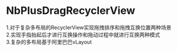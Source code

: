 # NbPlusDragRecyclerView
1.对于复杂多布局的RecyclerView实现拖拽排序和拖拽互换位置两种场景  
2.实现手指抬起后才进行互换操作和拖动过程中就进行互换两种模式  
3.复杂的多布局基于阿里巴巴vLayout  

